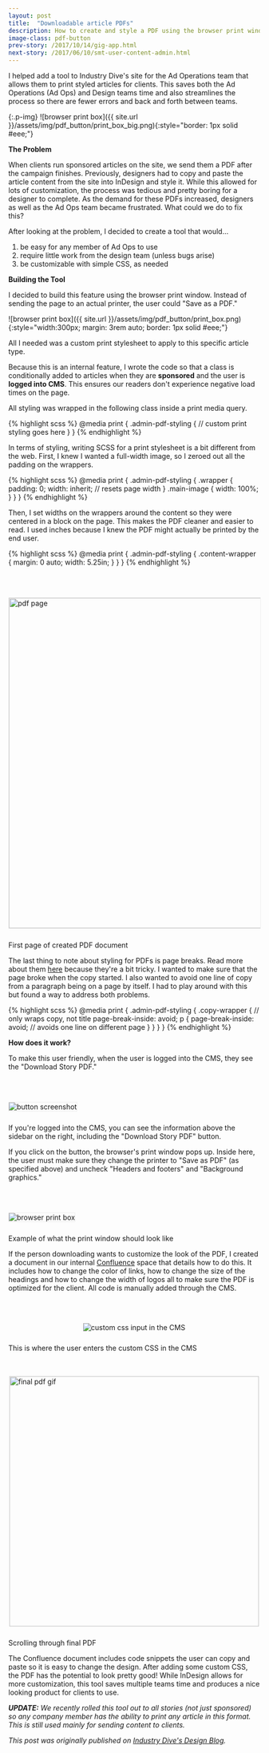 ```yaml
---
layout: post
title:  "Downloadable article PDFs"
description: How to create and style a PDF using the browser print window
image-class: pdf-button
prev-story: /2017/10/14/gig-app.html 
next-story: /2017/06/10/smt-user-content-admin.html
---
```


I helped add a tool to Industry Dive's site for the Ad Operations team that allows them to print styled articles for clients. This saves both the Ad Operations (Ad Ops) and Design teams time and also streamlines the process so there are fewer errors and back and forth between teams. 

{:.p-img}
![browser print box]({{ site.url }}/assets/img/pdf_button/print_box_big.png){:style="border: 1px solid #eee;"}

**The Problem**

When clients run sponsored articles on the site, we send them a PDF after the campaign finishes. Previously, designers had to copy and paste the article content from the site into InDesign and style it. While this allowed for lots of customization, the process was tedious and pretty boring for a designer to complete. As the demand for these PDFs increased, designers as well as the Ad Ops team became frustrated. What could we do to fix this?  

After looking at the problem, I decided to create a tool that would...
1. be easy for any member of Ad Ops to use 
2. require little work from the design team (unless bugs arise)
3. be customizable with simple CSS, as needed

**Building the Tool**

I decided to build this feature using the browser print window. Instead of sending the page to an actual printer, the user could "Save as a PDF."

![browser print box]({{ site.url }}/assets/img/pdf_button/print_box.png){:style="width:300px; margin: 3rem auto; border: 1px solid #eee;"}

All I needed was a custom print stylesheet to apply to this specific article type.

Because this is an internal feature, I wrote the code so that a class is conditionally added to articles when they are **sponsored** and the user is **logged into CMS**. This ensures our readers don't experience negative load times on the page. 

All styling was wrapped in the following class inside a print media query.

{% highlight scss %}
@media print {
	.admin-pdf-styling { 
		// custom print styling goes here
	}
}
{% endhighlight %}

In terms of styling, writing SCSS for a print stylesheet is a bit different from the web. First, I knew I wanted a full-width image, so I zeroed out all the padding on the wrappers. 

{% highlight scss %}
@media print {
	.admin-pdf-styling { 
		.wrapper {
			padding: 0; 
			width: inherit; // resets page width
		}
		.main-image { 
			width: 100%; 
		}
	}
}
{% endhighlight %}

Then, I set widths on the wrappers around the content so they were centered in a block on the page. This makes the PDF cleaner and easier to read. I used inches because I knew the PDF might actually be printed by the end user. 

{% highlight scss %}
@media print {
	.admin-pdf-styling { 
		.content-wrapper {
			margin: 0 auto;
			width: 5.25in;
		}
	}
}
{% endhighlight %}

<div class="row">
	<div class="columns">
		<img class="p-img" alt="pdf page" src="{{ site.url }}/assets/img/pdf_button/pdf_page.png" style="width:660px; margin: 3rem auto 1.5rem auto; border: 1px solid #eee;">
	</div>
	<span class="help-text" style="margin-bottom: 3rem;">First page of created PDF document</span>
</div>

The last thing to note about styling for PDFs is page breaks. Read more about them [here](https://css-tricks.com/almanac/properties/p/page-break/) because they're a bit tricky. I wanted to make sure that the page broke when the copy started. I also wanted to avoid one line of copy from a paragraph being on a page by itself. I had to play around with this but found a way to address both problems. 

{% highlight scss %}
@media print {
	.admin-pdf-styling { 
		.copy-wrapper { // only wraps copy, not title
			page-break-inside: avoid;
			p { 
				page-break-inside: avoid; // avoids one line on different page
			}
		}
	}
}
{% endhighlight %}

**How does it work?**

To make this user friendly, when the user is logged into the CMS, they see the "Download Story PDF." 

<div class="row">
	<div class="columns">
		<img class="p-img" alt="button screenshot" src="{{ site.url }}/assets/img/pdf_button/button.jpg" style="margin:3rem 0 1.5rem 0; border: 1px solid #eee; ">
	</div>
	<span class="help-text" style="margin-bottom: 3rem;">If you're logged into the CMS, you can see the information above the sidebar on the right, including the "Download Story PDF" button.</span>
</div>

If you click on the button, the browser's print window pops up. Inside here, the user must make sure they change the printer to "Save as PDF" (as specified above) and uncheck "Headers and footers" and "Background graphics."

<div class="row">
	<div class="columns">
		<img class="p-img" alt="browser print box" src="{{ site.url }}/assets/img/pdf_button/print_box_big.png" style="margin:3rem 0 1.5rem 0; border: 1px solid #eee; ">
	</div>
	<span class="help-text" style="margin-bottom: 3rem;">Example of what the print window should look like</span>
</div>

If the person downloading wants to customize the look of the PDF, I created a document in our internal [Confluence](https://www.atlassian.com/software/confluence) space that details how to do this. It includes how to change the color of links, how to change the size of the headings and how to change the width of logos all to make sure the PDF is optimized for the client. All code is manually added through the CMS. 

<div class="row">
	<div class="columns">
		<img alt="custom css input in the CMS" src="{{ site.url }}/assets/img/pdf_button/custom_css.png" style="margin:3rem auto 1.5rem auto;">
	</div>
	<span class="help-text" style="margin-bottom: 3rem;">This is where the user enters the custom CSS in the CMS</span>
</div>
<div class="row">
	<div class="columns">
		<img alt="final pdf gif" src="{{ site.url }}/assets/img/pdf_button/final_pdf.gif" style="margin:3rem auto 1.5rem auto; width: 500px; ">
	</div>
	<span class="help-text" style="margin-bottom: 3rem;">Scrolling through final PDF</span>
</div>

The Confluence document includes code snippets the user can copy and paste so it is easy to change the design. After adding some custom CSS, the PDF has the potential to look pretty good! While InDesign allows for more customization, this tool saves multiple teams time and produces a nice looking product for clients to use. 

_**UPDATE:** We recently rolled this tool out to all stories (not just sponsored) so any company member has the ability to print any article in this format. This is still used mainly for sending content to clients._

_This post was originally published on [Industry Dive's Design Blog](http://design.industrydive.com/)._
